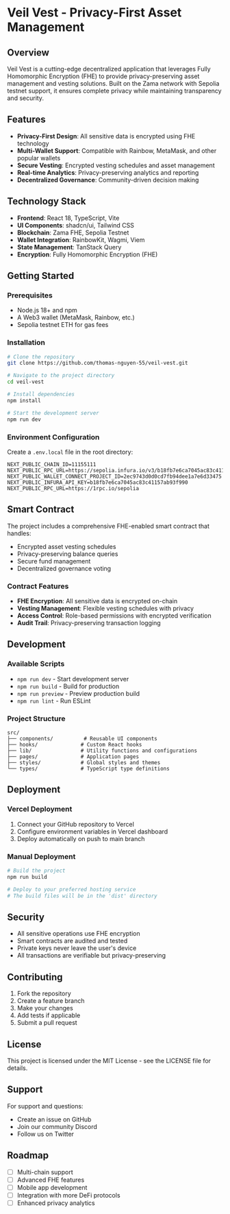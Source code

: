 # Veil Vest - Privacy-First Asset Management

## Overview

Veil Vest is a cutting-edge decentralized application that leverages Fully Homomorphic Encryption (FHE) to provide privacy-preserving asset management and vesting solutions. Built on the Zama network with Sepolia testnet support, it ensures complete privacy while maintaining transparency and security.

## Features

- **Privacy-First Design**: All sensitive data is encrypted using FHE technology
- **Multi-Wallet Support**: Compatible with Rainbow, MetaMask, and other popular wallets
- **Secure Vesting**: Encrypted vesting schedules and asset management
- **Real-time Analytics**: Privacy-preserving analytics and reporting
- **Decentralized Governance**: Community-driven decision making

## Technology Stack

- **Frontend**: React 18, TypeScript, Vite
- **UI Components**: shadcn/ui, Tailwind CSS
- **Blockchain**: Zama FHE, Sepolia Testnet
- **Wallet Integration**: RainbowKit, Wagmi, Viem
- **State Management**: TanStack Query
- **Encryption**: Fully Homomorphic Encryption (FHE)

## Getting Started

### Prerequisites

- Node.js 18+ and npm
- A Web3 wallet (MetaMask, Rainbow, etc.)
- Sepolia testnet ETH for gas fees

### Installation

```bash
# Clone the repository
git clone https://github.com/thomas-nguyen-55/veil-vest.git

# Navigate to the project directory
cd veil-vest

# Install dependencies
npm install

# Start the development server
npm run dev
```

### Environment Configuration

Create a `.env.local` file in the root directory:

```env
NEXT_PUBLIC_CHAIN_ID=11155111
NEXT_PUBLIC_RPC_URL=https://sepolia.infura.io/v3/b18fb7e6ca7045ac83c41157ab93f990
NEXT_PUBLIC_WALLET_CONNECT_PROJECT_ID=2ec9743d0d0cd7fb94dee1a7e6d33475
NEXT_PUBLIC_INFURA_API_KEY=b18fb7e6ca7045ac83c41157ab93f990
NEXT_PUBLIC_RPC_URL=https://1rpc.io/sepolia
```

## Smart Contract

The project includes a comprehensive FHE-enabled smart contract that handles:

- Encrypted asset vesting schedules
- Privacy-preserving balance queries
- Secure fund management
- Decentralized governance voting

### Contract Features

- **FHE Encryption**: All sensitive data is encrypted on-chain
- **Vesting Management**: Flexible vesting schedules with privacy
- **Access Control**: Role-based permissions with encrypted verification
- **Audit Trail**: Privacy-preserving transaction logging

## Development

### Available Scripts

- `npm run dev` - Start development server
- `npm run build` - Build for production
- `npm run preview` - Preview production build
- `npm run lint` - Run ESLint

### Project Structure

```
src/
├── components/          # Reusable UI components
├── hooks/              # Custom React hooks
├── lib/                # Utility functions and configurations
├── pages/              # Application pages
├── styles/             # Global styles and themes
└── types/              # TypeScript type definitions
```

## Deployment

### Vercel Deployment

1. Connect your GitHub repository to Vercel
2. Configure environment variables in Vercel dashboard
3. Deploy automatically on push to main branch

### Manual Deployment

```bash
# Build the project
npm run build

# Deploy to your preferred hosting service
# The build files will be in the 'dist' directory
```

## Security

- All sensitive operations use FHE encryption
- Smart contracts are audited and tested
- Private keys never leave the user's device
- All transactions are verifiable but privacy-preserving

## Contributing

1. Fork the repository
2. Create a feature branch
3. Make your changes
4. Add tests if applicable
5. Submit a pull request

## License

This project is licensed under the MIT License - see the LICENSE file for details.

## Support

For support and questions:
- Create an issue on GitHub
- Join our community Discord
- Follow us on Twitter

## Roadmap

- [ ] Multi-chain support
- [ ] Advanced FHE features
- [ ] Mobile app development
- [ ] Integration with more DeFi protocols
- [ ] Enhanced privacy analytics